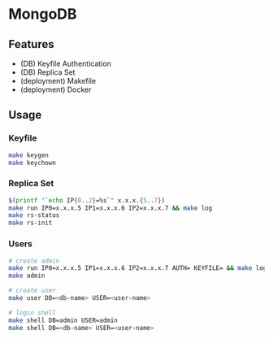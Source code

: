 # MongoDB

## Features

* (DB) Keyfile Authentication
* (DB) Replica Set
* (deployment) Makefile
* (deployment) Docker


## Usage

### Keyfile
```bash
make keygen
make keychown
```

### Replica Set
```bash
$(printf "`echo IP{0..2}=%s`" x.x.x.{5..7})
make run IP0=x.x.x.5 IP1=x.x.x.6 IP2=x.x.x.7 && make log
make rs-status
make rs-init
```

### Users

```bash
# create admin
make run IP0=x.x.x.5 IP1=x.x.x.6 IP2=x.x.x.7 AUTH= KEYFILE= && make log
make admin

# create user
make user DB=<db-name> USER=<user-name>

# login shell
make shell DB=admin USER=admin
make shell DB=<db-name> USER=<user-name>
```
